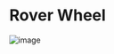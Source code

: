 # Rover Wheel



![image](https://user-images.githubusercontent.com/76433448/193482713-01d4dd1f-0e31-4406-9cad-0dbd70e66b4f.png)
